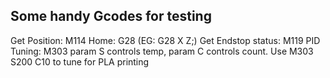 ## Some handy Gcodes for testing
Get Position: M114
Home: G28 (EG: G28 X Z;)
Get Endstop status: M119
PID Tuning: M303
  param S controls temp, param C controls count.
  Use M303 S200 C10 to tune for PLA printing